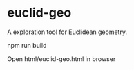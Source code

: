 # euclid-geo

A exploration tool for Euclidean geometry.

npm run build

Open html/euclid-geo.html in browser